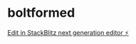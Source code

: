 # boltformed

[Edit in StackBlitz next generation editor ⚡️](https://stackblitz.com/~/github.com/jfabraxas/boltformed)